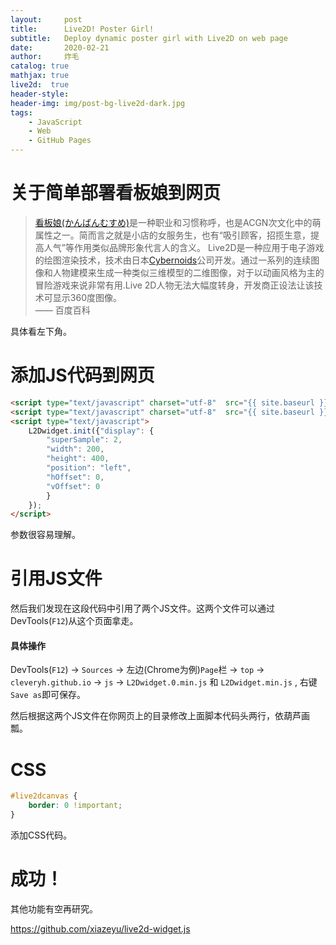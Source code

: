 ```yaml
---
layout:     post
title:      Live2D! Poster Girl!
subtitle:   Deploy dynamic poster girl with Live2D on web page
date:       2020-02-21
author:     炸毛
catalog: true
mathjax: true
live2d:  true
header-style: 
header-img: img/post-bg-live2d-dark.jpg
tags:
    - JavaScript
    - Web
    - GitHub Pages
---
```


# 关于简单部署看板娘到网页

> [看板娘(かんばんむすめ)](https://baike.baidu.com/item/%E7%9C%8B%E6%9D%BF%E5%A8%98/2581794?fr=aladdin)是一种职业和习惯称呼，也是ACGN次文化中的萌属性之一。简而言之就是小店的女服务生，也有“吸引顾客，招揽生意，提高人气”等作用类似品牌形象代言人的含义。
> Live2D是一种应用于电子游戏的绘图渲染技术，技术由日本[Cybernoids](https://www.live2d.com/)公司开发。通过一系列的连续图像和人物建模来生成一种类似三维模型的二维图像，对于以动画风格为主的冒险游戏来说非常有用.Live 2D人物无法大幅度转身，开发商正设法让该技术可显示360度图像。  
—— 百度百科

具体看左下角。  

# 添加JS代码到网页

```html
<script type="text/javascript" charset="utf-8"  src="{{ site.baseurl }}/js/L2Dwidget.0.min.js"></script>
<script type="text/javascript" charset="utf-8"  src="{{ site.baseurl }}/js/L2Dwidget.min.js"></script>
<script type="text/javascript">
    L2Dwidget.init({"display": {
        "superSample": 2,
        "width": 200,
        "height": 400,
        "position": "left",
        "hOffset": 0,
        "vOffset": 0
        }
    });
</script>
```
参数很容易理解。

# 引用JS文件
然后我们发现在这段代码中引用了两个JS文件。这两个文件可以通过DevTools(`F12`)从这个页面拿走。

#### 具体操作
DevTools(`F12`) -> `Sources` -> 左边(Chrome为例)`Page`栏 -> `top` -> `cleveryh.github.io` -> `js` -> `L2Dwidget.0.min.js` 和 `L2Dwidget.min.js` , 右键`Save as`即可保存。

然后根据这两个JS文件在你网页上的目录修改上面脚本代码头两行，依葫芦画瓢。

# CSS

```css
#live2dcanvas {
    border: 0 !important;
}
```
添加CSS代码。

# 成功！

其他功能有空再研究。


https://github.com/xiazeyu/live2d-widget.js
